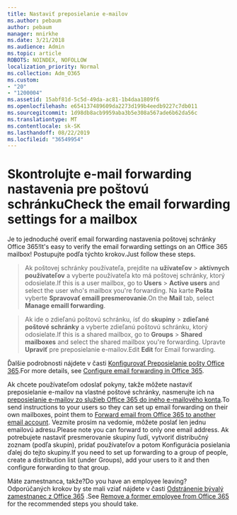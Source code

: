 ```yaml
---
title: Nastaviť preposielanie e-mailov
ms.author: pebaum
author: pebaum
manager: mnirkhe
ms.date: 3/21/2018
ms.audience: Admin
ms.topic: article
ROBOTS: NOINDEX, NOFOLLOW
localization_priority: Normal
ms.collection: Adm_O365
ms.custom:
- "20"
- "1200004"
ms.assetid: 15abf81d-5c5d-49da-ac81-1b4daa1809f6
ms.openlocfilehash: e654137489609da2273d199b4eedb9227c7db011
ms.sourcegitcommit: 1d98db8acb9959aba3b5e308a567ade6b62da56c
ms.translationtype: MT
ms.contentlocale: sk-SK
ms.lasthandoff: 08/22/2019
ms.locfileid: "36549954"
---
```

# <a name="check-the-email-forwarding-settings-for-a-mailbox"></a><span data-ttu-id="98cf9-102">Skontrolujte e-mail forwarding nastavenia pre poštovú schránku</span><span class="sxs-lookup"><span data-stu-id="98cf9-102">Check the email forwarding settings for a mailbox</span></span>

<span data-ttu-id="98cf9-103">Je to jednoduché overiť email forwarding nastavenia poštovej schránky Office 365!</span><span class="sxs-lookup"><span data-stu-id="98cf9-103">It's easy to verify the email forwarding settings on an Office 365 mailbox!</span></span> <span data-ttu-id="98cf9-104">Postupujte podľa týchto krokov.</span><span class="sxs-lookup"><span data-stu-id="98cf9-104">Just follow these steps.</span></span>
  
> <span data-ttu-id="98cf9-105">Ak poštovej schránky používateľa, prejdite na **užívateľov** \> **aktívnych používateľov** a vyberte používateľa kto má poštovej schránky, ktorý odosielate.</span><span class="sxs-lookup"><span data-stu-id="98cf9-105">If this is a user mailbox, go to **Users** \> **Active users** and select the user who's mailbox you're forwarding.</span></span> <span data-ttu-id="98cf9-106">Na karte **Pošta** vyberte **Spravovať emaill presmerovanie**.</span><span class="sxs-lookup"><span data-stu-id="98cf9-106">On the **Mail** tab, select **Manage emaill forwarding**.</span></span>
    
> <span data-ttu-id="98cf9-107">Ak ide o zdieľanú poštovú schránku, ísť do **skupiny** \> **zdieľané poštové schránky** a vyberte zdieľanú poštovú schránku, ktorý odosielate.</span><span class="sxs-lookup"><span data-stu-id="98cf9-107">If this is a shared mailbox, go to **Groups** \> **Shared mailboxes** and select the shared mailbox you're forwarding.</span></span> <span data-ttu-id="98cf9-108">Upravte **Upraviť** pre preposielanie e-mailov.</span><span class="sxs-lookup"><span data-stu-id="98cf9-108">Edit **Edit** for Email forwarding.</span></span>

<span data-ttu-id="98cf9-109">Ďalšie podrobnosti nájdete v časti [Konfigurovať Preposielanie pošty Office 365](https://support.office.com/article/Configure-email-forwarding-in-Office-365-ab5eb117-0f22-4fa7-a662-3a6bdb0add74).</span><span class="sxs-lookup"><span data-stu-id="98cf9-109">For more details, see [Configure email forwarding in Office 365](https://support.office.com/article/Configure-email-forwarding-in-Office-365-ab5eb117-0f22-4fa7-a662-3a6bdb0add74).</span></span>
  
<span data-ttu-id="98cf9-110">Ak chcete používateľom odoslať pokyny, takže môžete nastaviť preposielanie e-mailov na vlastné poštové schránky, nasmerujte ich na [preposielanie e-mailov zo služieb Office 365 do iného e-mailového konta](https://support.office.com/article/Forward-email-from-Office-365-to-another-email-account-1ed4ee1e-74f8-4f53-a174-86b748ff6a0e).</span><span class="sxs-lookup"><span data-stu-id="98cf9-110">To send instructions to your users so they can set up email forwarding on their own mailboxes, point them to [Forward email from Office 365 to another email account](https://support.office.com/article/Forward-email-from-Office-365-to-another-email-account-1ed4ee1e-74f8-4f53-a174-86b748ff6a0e).</span></span> <span data-ttu-id="98cf9-111">Vezmite prosím na vedomie, môžete poslať len jednu emailovú adresu.</span><span class="sxs-lookup"><span data-stu-id="98cf9-111">Please note you can forward to only one email address.</span></span> <span data-ttu-id="98cf9-112">Ak potrebujete nastaviť presmerovanie skupiny ľudí, vytvoriť distribučný zoznam (podľa skupín), pridať používateľov a potom Konfigurácia posielania ďalej do tejto skupiny.</span><span class="sxs-lookup"><span data-stu-id="98cf9-112">If you need to set up forwarding to a group of people, create a distribution list (under Groups), add your users to it and then configure forwarding to that group.</span></span>
  
<span data-ttu-id="98cf9-113">Máte zamestnanca, takže?</span><span class="sxs-lookup"><span data-stu-id="98cf9-113">Do you have an employee leaving?</span></span> <span data-ttu-id="98cf9-114">Odporúčaných krokov by ste mali vziať nájdete v časti [Odstránenie bývalý zamestnanec z Office 365](https://support.office.com/article/Remove-a-former-employee-from-Office-365-44d96212-4d90-4027-9aa9-a95eddb367d1.aspx) .</span><span class="sxs-lookup"><span data-stu-id="98cf9-114">See [Remove a former employee from Office 365](https://support.office.com/article/Remove-a-former-employee-from-Office-365-44d96212-4d90-4027-9aa9-a95eddb367d1.aspx) for the recommended steps you should take.</span></span>
  